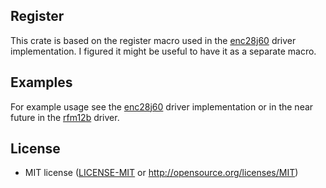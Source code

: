 ## Register

This crate is based on the register macro used in the 
[enc28j60](https://github.com/japaric/enc28j60) driver implementation.
I figured it might be useful to have it as a separate macro.

## Examples
For example usage see the [enc28j60](https://github.com/japaric/enc28j60) 
driver implementation or in the near future in 
the [rfm12b](https://github.com/Sawchord/rfm12b) driver.

## License
- MIT license ([LICENSE-MIT](LICENSE-MIT) or http://opensource.org/licenses/MIT)